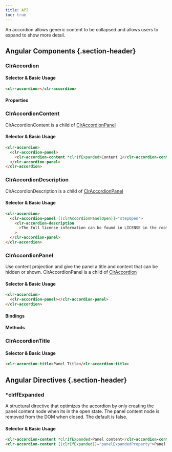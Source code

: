 ```yaml
---
title: API
toc: true
---
```


An accordion allows generic content to be collapsed and allows users to expand to show more detail.

## Angular Components {.section-header}

### ClrAccordion

#### Selector & Basic Usage

```html
<clr-accordion></clr-accordion>
```

#### Properties

<DocComponentApi component="ClrAccordion" item="bindings" />

### ClrAccordionContent

ClrAccordionContent is a child of [ClrAccordionPanel](./api.md#clraccordionpanel)

#### Selector & Basic Usage

```html
<clr-accordion>
  <clr-accordion-panel>
    <clr-accordion-content *clrIfExpanded>Content 1</clr-accordion-content>
  </clr-accordion-panel>
</clr-accordion>
```

### ClrAccordionDescription

ClrAccordionDescription is a child of [ClrAccordionPanel](./api.md#clraccordionpanel)

#### Selector & Basic Usage

```html
<clr-accordion>
  <clr-accordion-panel [(clrAccordionPanelOpen)]="stepOpen">
    <clr-accordion-description
      >The full license information can be found in LICENSE in the root directory.</clr-accordion-description
    >
  </clr-accordion-panel>
</clr-accordion>
```

### ClrAccordionPanel

Use content projection and give the panel a title and content that can be hidden or shown.
ClrAccordionPanel is a child of [ClrAccordion](./api.md#clraccordion)

#### Selector & Basic Usage

```html
<clr-accordion>
  <clr-accordion-panel></clr-accordion-panel>
</clr-accordion>
```

#### Bindings

<DocComponentApi component="ClrAccordionPanel" item="bindings" />

#### Methods

<DocComponentApi component="ClrAccordionPanel" item="methods" />

### ClrAccordionTitle

#### Selector & Basic Usage

```html
<clr-accordion-title>Panel Title</clr-accordion-title>
```

## Angular Directives {.section-header}

### \*clrIfExpanded

A structural directive that optimizes the accordion by only creating the panel content node when its in the open
state. The panel content node is removed from the DOM when closed. The default is false.

#### Selector & Basic Usage

```html
<clr-accordion-content *clrIfExpanded>Panel content</clr-accordion-content>
<clr-accordion-content [(clrIfExpanded)]="panelExpandedProperty">Panel content</clr-accordion-content>
```
